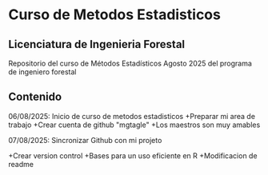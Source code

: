 # Curso de Metodos Estadisticos 
## Licenciatura de Ingenieria Forestal 

Repositorio del curso de Métodos Estadísticos Agosto 2025 del programa de ingeniero forestal 

## Contenido

06/08/2025: Inicio de curso de metodos estadisticos
  +Preparar mi area de trabajo 
  +Crear cuenta de github "mgtagle"
  +Los maestros son muy amables
  
07/08/2025: Sincronizar Github con mi projeto 

  +Crear version control
  +Bases para un uso eficiente en R
  +Modificacion de readme